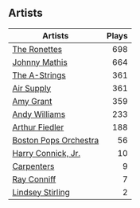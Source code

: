 ## Artists
Artists | Plays 
----- | -----: 
[The Ronettes](/artists/the-ronettes-89545) | 698
[Johnny Mathis](/artists/johnny-mathis-14581) | 664
[The A-Strings](/artists/the-a-strings-30605705) | 361
[Air Supply](/artists/air-supply-2618) | 361
[Amy Grant](/artists/amy-grant-3053) | 359
[Andy Williams](/artists/andy-williams-16425) | 233
[Arthur Fiedler](/artists/arthur-fiedler-122289) | 188
[Boston Pops Orchestra](/artists/boston-pops-orchestra-136372) | 56
[Harry Connick, Jr.](/artists/harry-connick-jr-41411) | 10
[Carpenters](/artists/carpenters-39303) | 9
[Ray Conniff](/artists/ray-conniff-104848) | 7
[Lindsey Stirling](/artists/lindsey-stirling-780013) | 2

